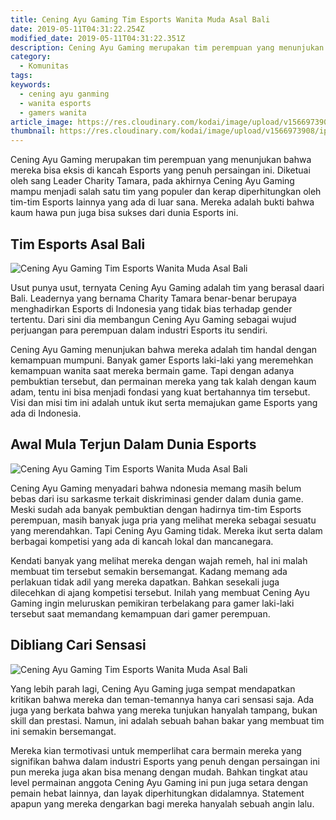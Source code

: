 ```yaml
---
title: Cening Ayu Gaming Tim Esports Wanita Muda Asal Bali
date: 2019-05-11T04:31:22.254Z
modified_date: 2019-05-11T04:31:22.351Z
description: Cening Ayu Gaming merupakan tim perempuan yang menunjukan bahwa mereka bisa eksis di kancah Esports yang penuh persaingan ini. 
category:
  - Komunitas
tags:
keywords:
  - cening ayu ganming
  - wanita esports
  - gamers wanita
article_image: https://res.cloudinary.com/kodai/image/upload/v1566973908/ip/cening-ayu-gaming-tim-esports-wanita-muda-asal-bali-1.jpg
thumbnail: https://res.cloudinary.com/kodai/image/upload/v1566973908/ip/cening-ayu-gaming-tim-esports-wanita-muda-asal-bali-1-002.jpg
---
```

Cening Ayu Gaming merupakan tim perempuan yang menunjukan bahwa mereka bisa eksis di kancah Esports yang penuh persaingan ini. Diketuai oleh sang Leader Charity Tamara, pada akhirnya Cening Ayu Gaming mampu menjadi salah satu tim yang populer dan kerap diperhitungkan oleh tim-tim Esports lainnya yang ada di luar sana. Mereka adalah bukti bahwa kaum hawa pun juga bisa sukses dari dunia Esports ini.



## Tim Esports Asal Bali

![Cening Ayu Gaming Tim Esports Wanita Muda Asal Bali](https://res.cloudinary.com/kodai/image/upload/v1566973908/ip/cening-ayu-gaming-tim-esports-wanita-muda-asal-bali-1.jpg)

Usut punya usut, ternyata Cening Ayu Gaming adalah tim yang berasal daari Bali. Leadernya yang bernama Charity Tamara benar-benar berupaya menghadirkan Esports di Indonesia yang tidak bias terhadap gender tertentu. Dari sini dia membangun Cening Ayu Gaming sebagai wujud perjuangan para perempuan dalam industri Esports itu sendiri.

Cening Ayu Gaming menunjukan bahwa mereka adalah tim handal dengan kemampuan mumpuni. Banyak gamer Esports laki-laki yang meremehkan kemampuan wanita saat mereka bermain game. Tapi dengan adanya pembuktian tersebut, dan permainan mereka yang tak kalah dengan kaum adam, tentu ini bisa menjadi fondasi yang kuat bertahannya tim tersebut. Visi dan misi tim ini adalah untuk ikut serta memajukan game Esports yang ada di Indonesia.



## Awal Mula Terjun Dalam Dunia Esports

![Cening Ayu Gaming Tim Esports Wanita Muda Asal Bali](https://res.cloudinary.com/kodai/image/upload/v1566973908/ip/cening-ayu-gaming-tim-esports-wanita-muda-asal-bali-2.jpg)

Cening Ayu Gaming menyadari bahwa ndonesia memang masih belum bebas dari isu sarkasme terkait diskriminasi gender dalam dunia game. Meski sudah ada banyak pembuktian dengan hadirnya tim-tim Esports perempuan, masih banyak juga pria yang melihat mereka sebagai sesuatu yang merendahkan. Tapi Cening Ayu Gaming tidak. Mereka ikut serta dalam berbagai kompetisi yang ada di kancah lokal dan mancanegara.

Kendati banyak yang melihat mereka dengan wajah remeh, hal ini malah membuat tim tersebut semakin bersemangat. Kadang memang ada perlakuan tidak adil yang mereka dapatkan. Bahkan sesekali juga dilecehkan di ajang kompetisi tersebut. Inilah yang membuat Cening Ayu Gaming ingin meluruskan pemikiran terbelakang para gamer laki-laki tersebut saat memandang kemampuan dari gamer perempuan.



## Dibliang Cari Sensasi

![Cening Ayu Gaming Tim Esports Wanita Muda Asal Bali](https://res.cloudinary.com/kodai/image/upload/v1566973908/ip/cening-ayu-gaming-tim-esports-wanita-muda-asal-bali-3.jpg)

Yang lebih parah lagi, Cening Ayu Gaming juga sempat mendapatkan kritikan bahwa mereka dan teman-temannya hanya cari sensasi saja. Ada juga yang berkata bahwa yang mereka tunjukan hanyalah tampang, bukan skill dan prestasi. Namun, ini adalah sebuah bahan bakar yang membuat tim ini semakin bersemangat.

Mereka kian termotivasi untuk memperlihat cara bermain mereka yang signifikan bahwa dalam industri Esports yang penuh dengan persaingan ini pun mereka juga akan bisa menang dengan mudah. Bahkan tingkat atau level permainan anggota Cening Ayu Gaming ini pun juga setara dengan pemain hebat lainnya, dan layak diperhitungkan didalamnya. Statement apapun yang mereka dengarkan bagi mereka hanyalah sebuah angin lalu.
